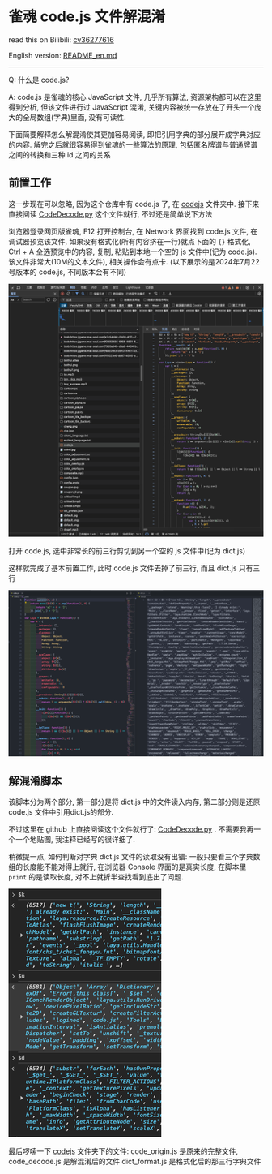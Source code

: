 # 雀魂 code.js 文件解混淆

read this on Bilibili: [cv36277616](https://www.bilibili.com/read/cv36277616)

English version: [README_en.md](./README_en.md)

---

Q: 什么是 code.js?

A: code.js 是雀魂的核心 JavaScript 文件, 几乎所有算法, 资源架构都可以在这里得到分析, 
但该文件进行过 JavaScript 混淆, 关键内容被统一存放在了开头一个庞大的全局数组(字典)里面, 没有可读性.

下面简要解释怎么解混淆使其更加容易阅读, 即把引用字典的部分展开成字典对应的内容.
解完之后就很容易得到雀魂的一些算法的原理, 包括匿名牌谱与普通牌谱之间的转换和三种 id 之间的关系

## 前置工作

这一步现在可以忽略, 因为这个仓库中有 code.js 了, 在 [codejs](../../codejs) 文件夹中.
接下来直接阅读 [CodeDecode.py](../../CodeDecode.py) 这个文件就行, 不过还是简单说下方法 

浏览器登录网页版雀魂, F12 打开控制台, 在 Network 界面找到 code.js 文件, 
在调试器预览该文件, 如果没有格式化(所有内容挤在一行)就点下面的 `{}` 格式化, Ctrl + A 全选预览中的内容, 
复制, 粘贴到本地一个空的 js 文件中(记为 code.js). 该文件非常大(10M的文本文件), 相关操作会有点卡. 
(以下展示的是2024年7月22号版本的 code.js, 不同版本会有不同)

![image1.png](./pic/image1.png)

打开 code.js, 选中非常长的前三行剪切到另一个空的 js 文件中(记为 dict.js)

这样就完成了基本前置工作, 此时 code.js 文件去掉了前三行, 而且 dict.js 只有三行

![image2.png](./pic/image2.png)

## 解混淆脚本

该脚本分为两个部分, 第一部分是将 dict.js 中的文件读入内存, 第二部分则是还原 code.js 文件中引用dict.js的部分.

不过这里在 github 上直接阅读这个文件就行了: [CodeDecode.py](../../CodeDecode.py) . 不需要我再一个一个地贴图, 我注释已经写的很详细了.

稍微提一点, 如何判断对字典 dict.js 文件的读取没有出错: 一般只要看三个字典数组的长度能不能对得上就行, 
在浏览器 Console 界面的是真实长度, 在脚本里 `print` 的是读取长度, 对不上就折半查找看到底出了问题.

![image3.png](./pic/image3.png)

最后啰嗦一下 [codejs](../../codejs) 文件夹下的文件: code_origin.js 是原来的完整文件, code_decode.js 是解混淆后的文件
dict_format.js 是格式化后的那三行字典文件
